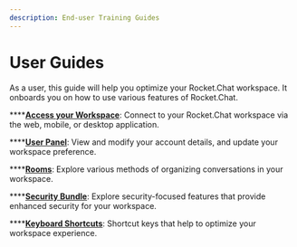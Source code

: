 ```yaml
---
description: End-user Training Guides
---
```


# User Guides

As a user, this guide will help you optimize your Rocket.Chat workspace. It onboards you on how to use various features of Rocket.Chat.

\*\*\*\*[**Access your Workspace**](access-your-workspace.md): Connect to your Rocket.Chat workspace via the web, mobile, or desktop application.

\*\*\*\*[**User Panel**](user-panel/): View and modify your account details, and update your workspace preference.

\*\*\*\*[**Rooms**](rooms/): Explore various methods of organizing conversations in your workspace.

\*\*\*\*[**Security Bundle**](../rocket.chat-cloud/manage-your-cloud-account/security.md): Explore security-focused features that provide enhanced security for your workspace.

\*\*\*\*[**Keyboard Shortcuts**](keyboard-shortcuts.md): Shortcut keys that help to optimize your workspace experience.
